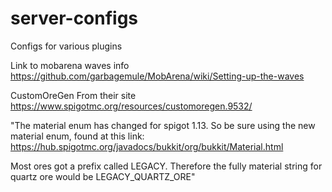 # server-configs
Configs for various plugins


Link to mobarena waves info
https://github.com/garbagemule/MobArena/wiki/Setting-up-the-waves


CustomOreGen
From their site
https://www.spigotmc.org/resources/customoregen.9532/

"The material enum has changed for spigot 1.13.
So be sure using the new material enum, found at this link:
https://hub.spigotmc.org/javadocs/bukkit/org/bukkit/Material.html

Most ores got a prefix called LEGACY. Therefore the fully material string for quartz ore would be LEGACY_QUARTZ_ORE"
